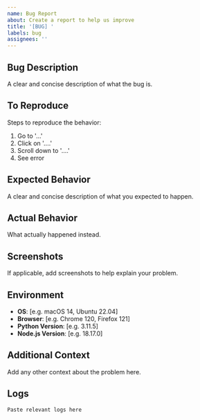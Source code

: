 ```yaml
---
name: Bug Report
about: Create a report to help us improve
title: '[BUG] '
labels: bug
assignees: ''
---
```


## Bug Description
A clear and concise description of what the bug is.

## To Reproduce
Steps to reproduce the behavior:
1. Go to '...'
2. Click on '....'
3. Scroll down to '....'
4. See error

## Expected Behavior
A clear and concise description of what you expected to happen.

## Actual Behavior
What actually happened instead.

## Screenshots
If applicable, add screenshots to help explain your problem.

## Environment
- **OS**: [e.g. macOS 14, Ubuntu 22.04]
- **Browser**: [e.g. Chrome 120, Firefox 121]
- **Python Version**: [e.g. 3.11.5]
- **Node.js Version**: [e.g. 18.17.0]

## Additional Context
Add any other context about the problem here.

## Logs
```
Paste relevant logs here
```
